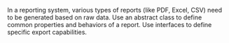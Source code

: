 In a reporting system, various types of reports (like PDF, Excel, CSV)
need to be generated based on raw data.
Use an abstract class to define common properties and behaviors of a report.
Use interfaces to define specific export capabilities.